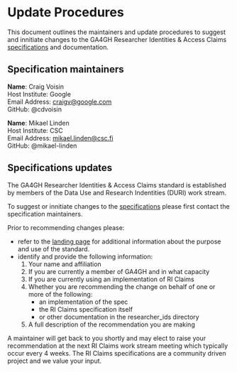 # Update Procedures

This document outlines the maintainers and update procedures to suggest and innitiate changes to the GA4GH Researcher Identities & Access Claims [specifications](http://bit.ly/ga4gh-ri-v1) and documentation.

## Specification maintainers

**Name**: Craig Voisin  
    Host Institute: Google  
    Email Address: craigv@google.com  
    GitHub: @cdvoisin  

**Name**: Mikael Linden  
    Host Institute: CSC  
    Email Address: mikael.linden@csc.fi  
    GitHub: @mikael-linden 

## Specifications updates

The GA4GH Researcher Identities & Access Claims standard is established by members of the Data Use and Research Indentities (DURI) work stream. 

To suggest or innitiate changes to the [specifications](http://bit.ly/ga4gh-ri-v1) please first contact the specification maintainers.

Prior to recommending changes please:
  * refer to the [landing page](https://github.com/ga4gh-duri/ga4gh-duri.github.io/tree/master/researcher_ids) for additional information about the purpose and use of the standard.
  * identify and provide the following information:
      1. Your name and affiliation
      2. If you are currently a member of GA4GH and in what capacity
      3. If you are currently using an implementation of RI Claims
      4. Whether you are recommending the change on behalf of one or more of the following: 
          * an implementation of the spec  
          * the RI Claims specification itself  
          * or other documentation in the researcher_ids directory  
      5. A full description of the recommendation you are making
      
A maintainer will get back to you shortly and may elect to raise your recommendation at the next RI Claims work stream meeting which typically occur every 4 weeks. 
The RI Claims specifications are a community driven project and we value your input.
